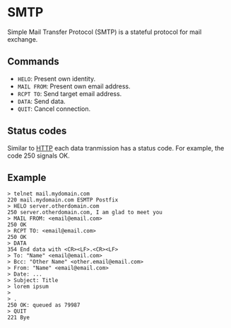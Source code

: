 # SMTP

Simple Mail Transfer Protocol (SMTP) is a stateful protocol for mail exchange.

## Commands

- `HELO`: Present own identity.
- `MAIL FROM`: Present own email address.
- `RCPT TO`: Send target email address.
- `DATA`: Send data.
- `QUIT`: Cancel connection.

## Status codes

Similar to [HTTP](http) each data tranmission has a status code. For example,
the code 250 signals OK.

## Example

```
> telnet mail.mydomain.com
220 mail.mydomain.com ESMTP Postfix
> HELO server.otherdomain.com
250 server.otherdomain.com, I am glad to meet you
> MAIL FROM: <email@email.com>
250 OK
> RCPT TO: <email@email.com>
250 OK
> DATA
354 End data with <CR><LF>.<CR><LF>
> To: "Name" <email@email.com>
> Bcc: "Other Name" <other.email@email.com>
> From: "Name" <email@email.com>
> Date: ...
> Subject: Title
> lorem ipsum
>
> .
250 OK: queued as 79987
> QUIT
221 Bye
```
